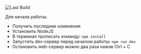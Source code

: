![Last Build](https://github.com/softmain/sprint-front/actions/workflows/main.yaml/badge.svg?branch=build)

Для начала работы:

- Получить последние изменения
- Установить NodeJS
- В терминал прописать команду: `npm install`
- Запустить dev-сервер перед началом работы: `npm run dev`
- Остановить web-сервер можно два раза нажав Ctrl + C
